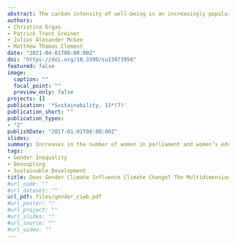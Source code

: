 ```yaml
---
abstract: The carbon intensity of well-being is an increasingly popular way to measure the ecological efficiency of nations. Although research demonstrates that economic development typically reduces this efficiency, little research has explored the extent to which social equality improves it. This study uses panel data for 70 nations between 1995 and 2013 to assess how various aspects of gender equality affect the ecological efficiency of nations. Our findings indicate that across all nations, increases in the percentage of women in parliament and expected years of schooling reduce CIWB; however, increases in the percentage of women in the labor force increase CIWB. Our results further show that the relationship between different dimensions of gender equality and CIWB differs between more developed and less developed nations. Finally, we find that increases in the number of women in parliament and women’s education attenuate the relationship between women’s labor force participation and CIWB. We discuss the variation in our results by reviewing relevant eco-gender literatures and feminist economics.
authors:
- Christina Ergas
- Patrick Trent Greiner
- Julius Alexander McGee
- Matthew Thomas Clement
date: "2021-04-01T00:00:00Z"
doi: "https://doi.org/10.3390/su13073956"
featured: false
image:
  caption: ""
  focal_point: ""
  preview_only: false
projects: []
publication: '*Sustainability, 13*(7)'
publication_short: ""
publication_types:
- "2"
publishDate: "2017-01-01T00:00:00Z"
slides:
summary: Increases in the number of women in parliament and women’s education the carbon intensity of well-being drawn from women’s labor force participation. We discuss the variations in our results by reviewing relevant eco-gender literatures, and feminist economics.
tags:
- Gender Inequality
- Decoupling
- Sustainable Development
title: Does Gender Climate Influence Climate Change? The Multidimensionality of Gender Equality and Its Countervailing Effects on the Carbon Intensity of Well-Being
#url_code: ""
#url_dataset: ""
url_pdf: files/gender_ciwb.pdf
#url_poster: ""
#url_project: ""
#url_slides: ""
#url_source: ""
#url_video: ""
---
```


